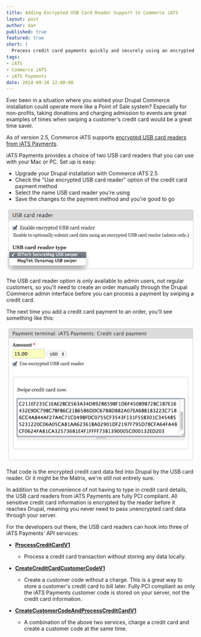 ```yaml
---
title: Adding Encrypted USB Card Reader Support to Commerce iATS
layout: post
author: dan
published: true
featured: true
short: |
  Process credit card payments quickly and securely using an encrypted USB card reader.
tags:
- iATS
- Commerce iATS
- iATS Payments
date: 2014-09-26 12:00:00
---
```


Ever been in a situation where you wished your Drupal Commerce installation could operate more like a Point of Sale system? Especially for non-profits, taking donations and charging admission to events are great examples of times when swiping a customer's credit card would be a great time saver.

As of version 2.5, Commerce iATS supports [encrypted USB card readers from iATS Payments](http://home.iatspayments.com/developers/encrypted-magnetic-stripe-readers).

iATS Payments provides a choice of two USB card readers that you can use with your Mac or PC. Set up is easy:

* Upgrade your Drupal installation with Commerce iATS 2.5
* Check the "Use encrypted USB card reader" option of the credit card payment method
* Select the name USB card reader you're using
* Save the changes to the payment method and you're good to go

![Enable USB card reader functionality](/assets/images/blog/commerce-iats-card-reader-settings.png)

The USB card reader option is only available to admin users, not regular customers, so you'll need to create an order manually through the Drupal Commerce admin interface before you can process a payment by swiping a credit card.

The next time you add a credit card payment to an order, you'll see something like this:

![Adding a payment with an encrypted USB card reader](/assets/images/blog/commerce-iats-card-reader-data.png)

That code is the encrypted credit card data fed into Drupal by the USB card reader. Or it might be the Matrix, we're still not entirely sure.

In addition to the convenience of not having to type in credit card details, the USB card readers from iATS Payments are fully PCI compliant. All sensitive credit card information is encrypted by the reader before it reaches Drupal, meaning you never need to pass unencrypted card data through your server.

For the developers out there, the USB card readers can hook into three of iATS Payments' API services:

* **[ProcessCreditCardV1](https://www.iatspayments.com/NetGate/ProcessLink.asmx?op=ProcessCreditCardV1)**
  * Process a credit card transaction without storing any data locally.

* **[CreateCreditCardCustomerCodeV1](https://www.iatspayments.com/NetGate/CustomerLink.asmx?op=CreateCreditCardCustomerCodeV1)**
  * Create a customer code without a charge. This is a great way to store a customer's credit card to bill later. Fully PCI compliant as only the iATS Payments customer code is stored on your server, not the credit card information.

* **[CreateCustomerCodeAndProcessCreditCardV1](https://www.iatspayments.com/NetGate/ProcessLink.asmx?op=CreateCustomerCodeAndProcessCreditCardV1)**
  * A combination of the above two services, charge a credit card and create a customer code at the same time.
